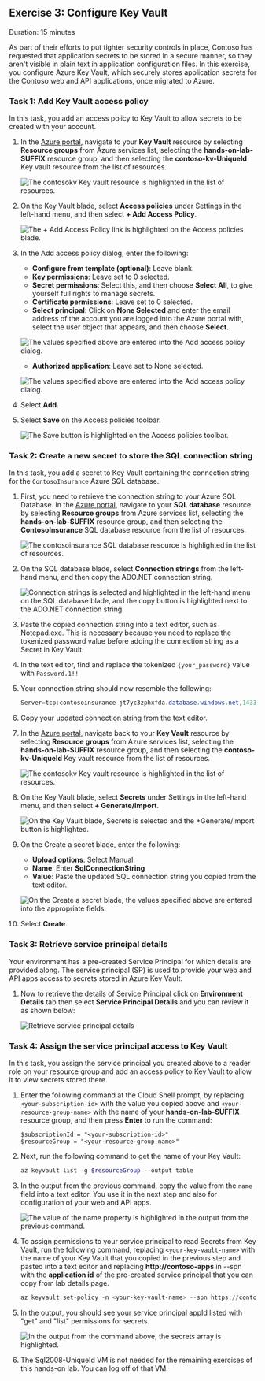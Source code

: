 ## Exercise 3: Configure Key Vault

Duration: 15 minutes

As part of their efforts to put tighter security controls in place, Contoso has requested that application secrets to be stored in a secure manner, so they aren't visible in plain text in application configuration files. In this exercise, you configure Azure Key Vault, which securely stores application secrets for the Contoso web and API applications, once migrated to Azure.

### Task 1: Add Key Vault access policy

In this task, you add an access policy to Key Vault to allow secrets to be created with your account.

1. In the [Azure portal](https://portal.azure.com), navigate to your **Key Vault** resource by selecting **Resource groups** from Azure services list, selecting the **hands-on-lab-SUFFIX** resource group, and then selecting the **contoso-kv-UniqueId** Key vault resource from the list of resources.

   ![The contosokv Key vault resource is highlighted in the list of resources.](https://github.com/CloudLabs-MCW/MCW-App-modernization/blob/fix/Hands-on%20lab/media/local/keyvault1.png?raw=true "Key vault")

2. On the Key Vault blade, select **Access policies** under Settings in the left-hand menu, and then select **+ Add Access Policy**.

   ![The + Add Access Policy link is highlighted on the Access policies blade.](media/key-vault-add-access-policy-link.png "Access policies")

3. In the Add access policy dialog, enter the following:

   - **Configure from template (optional)**: Leave blank.
   - **Key permissions**: Leave set to 0 selected.
   - **Secret permissions**: Select this, and then choose **Select All**, to give yourself full rights to manage secrets.
   - **Certificate permissions**: Leave set to 0 selected.
   - **Select principal**: Click on **None Selected** and enter the email address of the account you are logged into the Azure portal with, select the user object that appears, and then choose **Select**.

   ![The values specified above are entered into the Add access policy dialog.](https://github.com/CloudLabs-MCW/MCW-App-modernization/blob/fix/Hands-on%20lab/media/local/accesspolicy1.png?raw=true "Key Vault")
   - **Authorized application**: Leave set to None selected.

   ![The values specified above are entered into the Add access policy dialog.](https://github.com/CloudLabs-MCW/MCW-App-modernization/blob/fix/Hands-on%20lab/media/local/accesspolicy2.png?raw=true "Key Vault")

4. Select **Add**.

5. Select **Save** on the Access policies toolbar.

   ![The Save button is highlighted on the Access policies toolbar.](media/key-vault-access-policies-save.png "Key Vault")

### Task 2: Create a new secret to store the SQL connection string

In this task, you add a secret to Key Vault containing the connection string for the `ContosoInsurance` Azure SQL database.

1. First, you need to retrieve the connection string to your Azure SQL Database. In the [Azure portal](https://portal.azure.com), navigate to your **SQL database** resource by selecting **Resource groups** from Azure services list, selecting the **hands-on-lab-SUFFIX** resource group, and then selecting the **ContosoInsurance** SQL database resource from the list of resources.

   ![The contosoinsurance SQL database resource is highlighted in the list of resources.](https://github.com/CloudLabs-MCW/MCW-App-modernization/blob/fix/Hands-on%20lab/local/resources-azure-sql-database.png?raw=true "SQL database")

2. On the SQL database blade, select **Connection strings** from the left-hand menu, and then copy the ADO.NET connection string.

   ![Connection strings is selected and highlighted in the left-hand menu on the SQL database blade, and the copy button is highlighted next to the ADO.NET connection string](https://github.com/CloudLabs-MCW/MCW-App-modernization/blob/fix/Hands-on%20lab/local/sql-db-connection-strings.png?raw=true "Connection strings")

3. Paste the copied connection string into a text editor, such as Notepad.exe. This is necessary because you need to replace the tokenized password value before adding the connection string as a Secret in Key Vault.

4. In the text editor, find and replace the tokenized `{your_password}` value with `Password.1!!`

5. Your connection string should now resemble the following:

   ```csharp
   Server=tcp:contosoinsurance-jt7yc3zphxfda.database.windows.net,1433;Initial Catalog=ContosoInsurance;Persist Security Info=False;User ID=demouser;Password=Password.1!!;MultipleActiveResultSets=False;Encrypt=True;TrustServerCertificate=False;Connection Timeout=30;
   ```

6. Copy your updated connection string from the text editor.

7. In the [Azure portal](https://portal.azure.com), navigate back to your **Key Vault** resource by selecting **Resource groups** from Azure services list, selecting the **hands-on-lab-SUFFIX** resource group, and then selecting the **contoso-kv-UniqueId** Key vault resource from the list of resources.

   ![The contosokv Key vault resource is highlighted in the list of resources.](https://github.com/CloudLabs-MCW/MCW-App-modernization/blob/fix/Hands-on%20lab/media/local/keyvault1.png?raw=true "Key vault")

8. On the Key Vault blade, select **Secrets** under Settings in the left-hand menu, and then select **+ Generate/Import**.

   ![On the Key Vault blade, Secrets is selected and the +Generate/Import button is highlighted.](https://github.com/CloudLabs-MCW/MCW-App-modernization/blob/fix/Hands-on%20lab/local/key-vault-secrets.png?raw=true "Key Vault Secrets")

9. On the Create a secret blade, enter the following:

   - **Upload options**: Select Manual.
   - **Name**: Enter **SqlConnectionString**
   - **Value**: Paste the updated SQL connection string you copied from the text editor.

   ![On the Create a secret blade, the values specified above are entered into the appropriate fields.](media/key-vault-secrets-create.png "Create a secret")

10. Select **Create**.

### Task 3: Retrieve service principal details

Your environment has a pre-created Service Principal for which details are provided along. The service principal (SP) is used to provide your web and API apps access to secrets stored in Azure Key Vault.
1. Now to retrieve the details of Service Principal click on **Environment Details** tab then select **Service Principal Details** and you can review it as shown below:

   ![Retrieve service principal details](https://github.com/CloudLabs-MCW/MCW-App-modernization/blob/fix/Hands-on%20lab/media/local/principaldetails.png?raw=true "Retrieve service principal details")

### Task 4: Assign the service principal access to Key Vault

In this task, you assign the service principal you created above to a reader role on your resource group and add an access policy to Key Vault to allow it to view secrets stored there.
1. Enter the following command at the Cloud Shell prompt, by replacing `<your-subscription-id>` with the value you copied above and `<your-resource-group-name>` with the name of your **hands-on-lab-SUFFIX** resource group, and then press **Enter** to run the command:

   ```
   $subscriptionId = "<your-subscription-id>"
   $resourceGroup = "<your-resource-group-name>"
   ```


2. Next, run the following command to get the name of your Key Vault:

   ```powershell
   az keyvault list -g $resourceGroup --output table
   ```

3. In the output from the previous command, copy the value from the `name` field into a text editor. You use it in the next step and also for configuration of your web and API apps.

   ![The value of the name property is highlighted in the output from the previous command.](https://github.com/CloudLabs-MCW/MCW-App-modernization/blob/fix/Hands-on%20lab/media/local/keyvault.png?raw=true "Azure Cloud Shell")

4. To assign permissions to your service principal to read Secrets from Key Vault, run the following command, replacing `<your-key-vault-name>` with the name of your Key Vault that you copied in the previous step and pasted into a text editor and replacing **http://contoso-apps** in --spn with the **application id** of the pre-created service principal that you can copy from lab details page.

   ```powershell
   az keyvault set-policy -n <your-key-vault-name> --spn https://contoso-apps --secret-permissions get list
   ```

5. In the output, you should see your service principal appId listed with "get" and "list" permissions for secrets.

   ![In the output from the command above, the secrets array is highlighted.](media/azure-cloud-shell-az-keyvault-set-policy.png "Azure Cloud Shell")

6. The Sql2008-UniqueId VM is not needed for the remaining exercises of this hands-on lab. You can log off of that VM.

